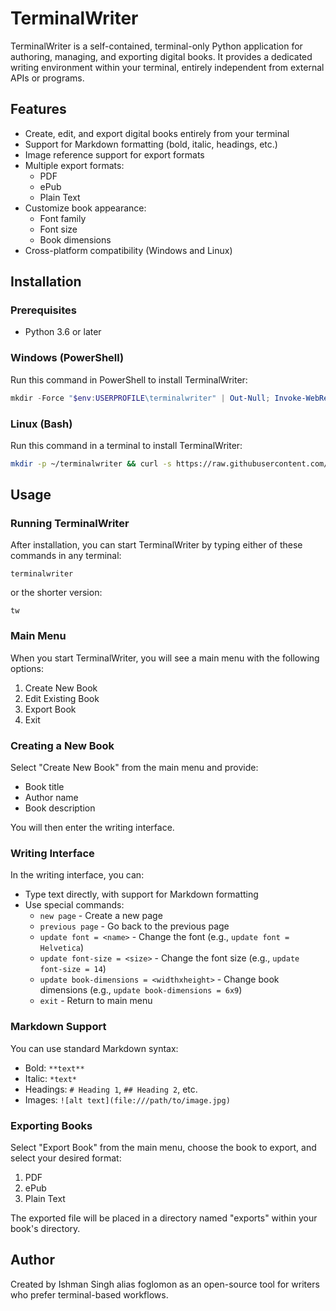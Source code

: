 # TerminalWriter

TerminalWriter is a self-contained, terminal-only Python application for authoring, managing, and exporting digital books. It provides a dedicated writing environment within your terminal, entirely independent from external APIs or programs.

## Features

- Create, edit, and export digital books entirely from your terminal
- Support for Markdown formatting (bold, italic, headings, etc.)
- Image reference support for export formats
- Multiple export formats:
  - PDF
  - ePub
  - Plain Text
- Customize book appearance:
  - Font family
  - Font size
  - Book dimensions
- Cross-platform compatibility (Windows and Linux)

## Installation

### Prerequisites

- Python 3.6 or later

### Windows (PowerShell)

Run this command in PowerShell to install TerminalWriter:

```powershell
mkdir -Force "$env:USERPROFILE\terminalwriter" | Out-Null; Invoke-WebRequest -Uri "https://raw.githubusercontent.com/username/terminalwriter/main/terminalwriter.py" -OutFile "$env:USERPROFILE\terminalwriter\terminalwriter.py"; pip install colorama markdown reportlab ebooklib beautifulsoup4 Pillow; Set-Content -Path "$env:USERPROFILE\terminalwriter.bat" -Value "@echo off`r`npython `"$env:USERPROFILE\terminalwriter\terminalwriter.py`" %*"; Set-Content -Path "$env:USERPROFILE\tw.bat" -Value "@echo off`r`npython `"$env:USERPROFILE\terminalwriter\terminalwriter.py`" %*"; $env:PATH += ";$env:USERPROFILE"; [Environment]::SetEnvironmentVariable("PATH", "$($env:PATH)", "User"); Write-Output "TerminalWriter installed! Run 'terminalwriter' or 'tw' from any terminal."
```

### Linux (Bash)

Run this command in a terminal to install TerminalWriter:

```bash
mkdir -p ~/terminalwriter && curl -s https://raw.githubusercontent.com/username/terminalwriter/main/terminalwriter.py -o ~/terminalwriter/terminalwriter.py && pip install colorama markdown reportlab ebooklib beautifulsoup4 Pillow && echo -e '#!/bin/bash\npython ~/terminalwriter/terminalwriter.py "$@"' > ~/terminalwriter.sh && chmod +x ~/terminalwriter.sh && sudo ln -sf ~/terminalwriter.sh /usr/local/bin/terminalwriter && sudo ln -sf ~/terminalwriter.sh /usr/local/bin/tw && echo "TerminalWriter installed! Run 'terminalwriter' or 'tw' from any terminal."
```

## Usage

### Running TerminalWriter

After installation, you can start TerminalWriter by typing either of these commands in any terminal:

```
terminalwriter
```

or the shorter version:

```
tw
```

### Main Menu

When you start TerminalWriter, you will see a main menu with the following options:

1. Create New Book
2. Edit Existing Book
3. Export Book
4. Exit

### Creating a New Book

Select "Create New Book" from the main menu and provide:

- Book title
- Author name
- Book description

You will then enter the writing interface.

### Writing Interface

In the writing interface, you can:

- Type text directly, with support for Markdown formatting
- Use special commands:
  - `new page` - Create a new page
  - `previous page` - Go back to the previous page
  - `update font = <name>` - Change the font (e.g., `update font = Helvetica`)
  - `update font-size = <size>` - Change the font size (e.g., `update font-size = 14`)
  - `update book-dimensions = <widthxheight>` - Change book dimensions (e.g., `update book-dimensions = 6x9`)
  - `exit` - Return to main menu

### Markdown Support

You can use standard Markdown syntax:

- Bold: `**text**`
- Italic: `*text*`
- Headings: `# Heading 1`, `## Heading 2`, etc.
- Images: `![alt text](file:///path/to/image.jpg)`

### Exporting Books

Select "Export Book" from the main menu, choose the book to export, and select your desired format:

1. PDF
2. ePub
3. Plain Text

The exported file will be placed in a directory named "exports" within your book's directory.

## Author

Created by Ishman Singh alias foglomon as an open-source tool for writers who prefer terminal-based workflows.
